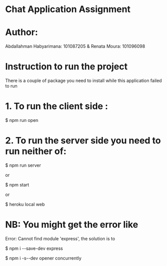 # Chat Application Assignment

# Author:

Abdallahman Habyarimana: 101087205  &   Renata Moura: 101096098

# Instruction to run the project

There is a couple of package you need to install while this application failed to run 
 
# 1. To run the client side :

$ npm run open

# 2. To run the server side you need to run neither of: 

$ npm run server

or

$ npm start

or

$ heroku local web

# NB: You might get the error like 

Error: Cannot find module 'express', the solution is to

$ npm i --save-dev express


$ npm i -s--dev opener concurrently







